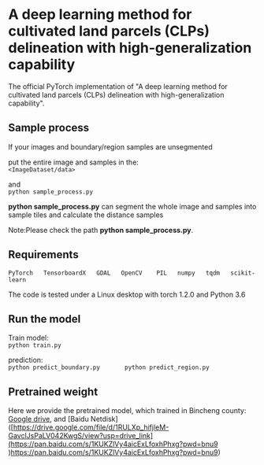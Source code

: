# A deep learning method for cultivated land parcels (CLPs) delineation with high-generalization capability
The official PyTorch implementation of "A deep learning method for cultivated land parcels (CLPs) delineation with high-generalization capability".


## Sample process
If your images and boundary/region samples are unsegmented<br>  

put the entire image and samples in the:  
`<ImageDataset/data>`  

and   
`python sample_process.py`   <br>

**python sample_process.py** can segment the whole image and samples into sample tiles 
and calculate the distance samples  

Note:Please check the path **python sample_process.py**.  


## Requirements
`PyTorch  
TensorboardX  
GDAL  
OpenCV   
PIL  
numpy  
tqdm  
scikit-learn`  <br>

The code is tested under a Linux desktop with torch 1.2.0 and Python 3.6 <br>


## Run the model
Train model:<br>
`python train.py`<br>

prediction:<br>
`python predict_boundary.py      
python predict_region.py`<br>

## Pretrained weight
Here we provide the pretrained model, which trained in Bincheng county:<br>
[Google drive](https://drive.google.com/file/d/1RULXp_hifjleM-GavclJsPaLV042KwgS/view?usp=drive_link), and [Baidu Netdisk]([https://drive.google.com/file/d/1RULXp_hifjleM-GavclJsPaLV042KwgS/view?usp=drive_link](https://pan.baidu.com/s/1KUKZlVy4aicExLfoxhPhxg?pwd=bnu9 )https://pan.baidu.com/s/1KUKZlVy4aicExLfoxhPhxg?pwd=bnu9)
